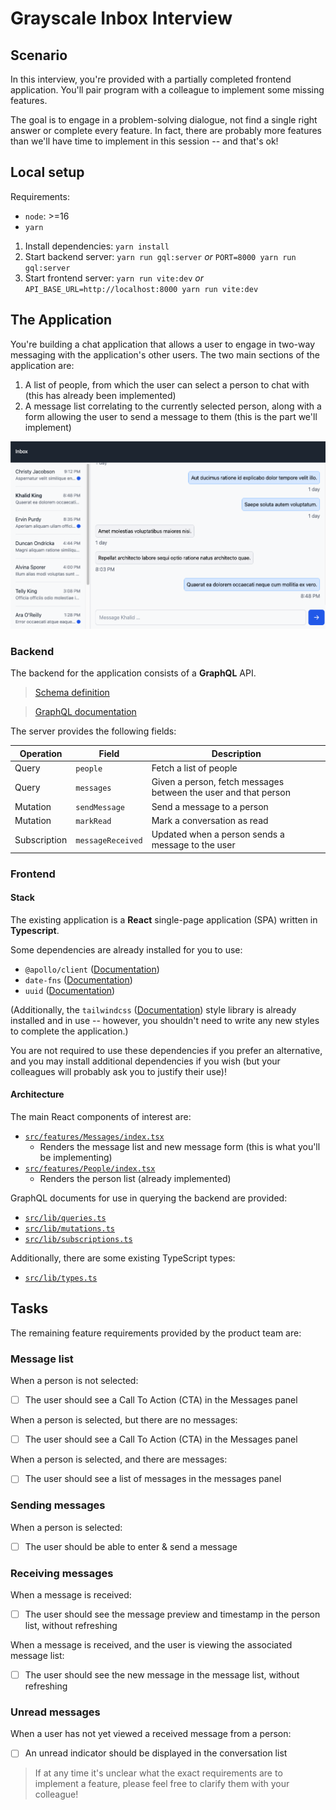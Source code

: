 # Grayscale Inbox Interview

## Scenario

In this interview, you're provided with a partially completed frontend application. You'll pair program with a colleague to implement some missing features.

The goal is to engage in a problem-solving dialogue, not find a single right answer or complete every feature. In fact, there are probably more features than we'll have time to implement in this session -- and that's ok!

## Local setup

Requirements:

- `node`: >=16
- `yarn`

1. Install dependencies: `yarn install`
2. Start backend server: `yarn run gql:server` _or_ `PORT=8000 yarn run gql:server`
3. Start frontend server: `yarn run vite:dev` _or_ `API_BASE_URL=http://localhost:8000 yarn run vite:dev`

## The Application

You're building a chat application that allows a user to engage in two-way messaging with the application's other users. The two main sections of the application are:

1. A list of people, from which the user can select a person to chat with (this has already been implemented)
2. A message list correlating to the currently selected person, along with a form allowing the user to send a message to them (this is the part we'll implement)

![The completed app](docs/app.png)

### Backend

The backend for the application consists of a **GraphQL** API.

> [Schema definition](typeDefs.graphql)

> [GraphQL documentation](https://graphql.org/learn/)

The server provides the following fields:

| Operation    | Field             | Description                                                     |
| ------------ | ----------------- | --------------------------------------------------------------- |
| Query        | `people`          | Fetch a list of people                                          |
| Query        | `messages`        | Given a person, fetch messages between the user and that person |
| Mutation     | `sendMessage`     | Send a message to a person                                      |
| Mutation     | `markRead`        | Mark a conversation as read                                     |
| Subscription | `messageReceived` | Updated when a person sends a message to the user               |

### Frontend

#### Stack

The existing application is a **React** single-page application (SPA) written in **Typescript**.

Some dependencies are already installed for you to use:

- `@apollo/client` ([Documentation](https://www.apollographql.com/docs/react/))
- `date-fns` ([Documentation](https://date-fns.org/))
- `uuid` ([Documentation](https://www.npmjs.com/package/uuid/))

(Additionally, the `tailwindcss` ([Documentation](https://tailwindcss.com/docs/installation)) style library is already installed and in use -- however, you shouldn't need to write any new styles to complete the application.)

You are not required to use these dependencies if you prefer an alternative, and you may install additional dependencies if you wish (but your colleagues will probably ask you to justify their use)!

#### Architecture

The main React components of interest are:

- [`src/features/Messages/index.tsx`](src/features/Messages/index.tsx)
  - Renders the message list and new message form (this is what you'll be implementing)
- [`src/features/People/index.tsx`](src/features/People/index.tsx)
  - Renders the person list (already implemented)

GraphQL documents for use in querying the backend are provided:

- [`src/lib/queries.ts`](src/lib/queries.ts)
- [`src/lib/mutations.ts`](src/lib/mutations.ts)
- [`src/lib/subscriptions.ts`](src/lib/subscriptions.ts)

Additionally, there are some existing TypeScript types:

- [`src/lib/types.ts`](src/lib/types.ts)

## Tasks

The remaining feature requirements provided by the product team are:

### Message list

When a person is not selected:

- [ ] The user should see a Call To Action (CTA) in the Messages panel

When a person is selected, but there are no messages:

- [ ] The user should see a Call To Action (CTA) in the Messages panel

When a person is selected, and there are messages:

- [ ] The user should see a list of messages in the messages panel

### Sending messages

When a person is selected:

- [ ] The user should be able to enter & send a message

### Receiving messages

When a message is received:

- [ ] The user should see the message preview and timestamp in the person list, without refreshing

When a message is received, and the user is viewing the associated message list:

- [ ] The user should see the new message in the message list, without refreshing

### Unread messages

When a user has not yet viewed a received message from a person:

- [ ] An unread indicator should be displayed in the conversation list

> If at any time it's unclear what the exact requirements are to implement a feature, please feel free to
> clarify them with your colleague!
